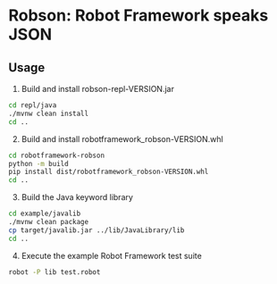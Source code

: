 # Robson: Robot Framework speaks JSON

## Usage

1. Build and install robson-repl-VERSION.jar

```bash
cd repl/java
./mvnw clean install
cd ..
```

2. Build and install robotframework_robson-VERSION.whl

```bash
cd robotframework-robson
python -m build
pip install dist/robotframework_robson-VERSION.whl
cd ..
```

3. Build the Java keyword library

```bash
cd example/javalib
./mvnw clean package
cp target/javalib.jar ../lib/JavaLibrary/lib
cd ..
```

4. Execute the example Robot Framework test suite

```bash
robot -P lib test.robot
```
